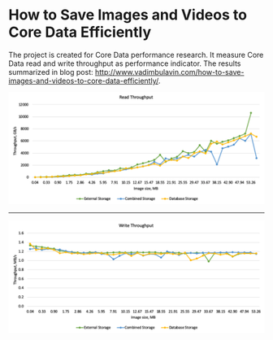 # How to Save Images and Videos to Core Data Efficiently

The project is created for Core Data performance research. It measure Core Data read and write throughput as performance indicator. The results summarized in blog post: http://www.vadimbulavin.com/how-to-save-images-and-videos-to-core-data-efficiently/.

<p align="center">
    <img src="read.png" alt="Read Throughput" />
</p>

---

<p align="center">
    <img src="write.png" alt="Write Throughput" />
</p>
